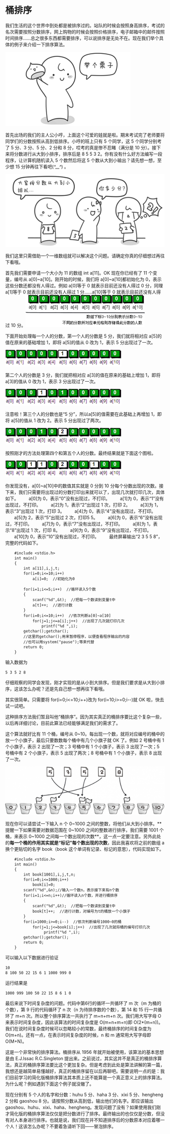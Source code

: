 # 桶排序

我们生活的这个世界中到处都是被排序过的。站队的时候会按照身高排序，考试的名次需要按照分数排序，网上购物的时候会按照价格排序，电子邮箱中的邮件按照时间排序……总之很多东西都需要排序，可以说排序是无处不在。现在我们举个具体的例子来介绍一下排序算法。

![picture1.1](桶排序.assets/1.1.png)

首先出场的我们的主人公小哼，上面这个可爱的娃就是啦。期末考试完了老师要将同学们的分数按照从高到低排序。小哼的班上只有 5 个同学，这 5 个同学分别考了 5 分、3 分、5 分、2 分和 8 分，哎考的真是惨不忍睹（满分是 10 分）。接下来将分数进行从大到小排序，排序后是 8 5 5 3 2。你有没有什么好方法编写一段程序，让计算机随机读入 5 个数然后将这 5 个数从大到小输出？请先想一想，至少想 15 分钟再往下看吧(*^__^*) 。

![picture1.2](桶排序.assets/1.2.png)

我们这里只需借助一个一维数组就可以解决这个问题。请确定你真的仔细想过再往下看哦。

首先我们需要申请一个大小为 11 的数组 int a[11]。OK 现在你已经有了 11 个变量，编号从 a[0]~a[10]。刚开始的时候，我们将 a[0]~a[10]都初始化为 0，表示这些分数还都没有人得过。例如 a[0]等于 0 就表示目前还没有人得过 0 分，同理 a[1]等于 0 就表示目前还没有人得过 1 分……a[10]等于 0 就表示目前还没有人得过 10 分。![picture1.3](桶排序.assets/1.3.png)

下面开始处理每一个人的分数，第一个人的分数是 5 分，我们就将相对应 a[5]的值在原来的基础增加 1，即将 a[5]的值从 0 改为 1，表示 5 分出现过了一次。

![picture1.4](桶排序.assets/1.4.png)

第二个人的分数是 3 分，我们就把相对应 a[3]的值在原来的基础上增加 1，即将 a[3]的值从 0 改为 1，表示 3 分出现过了一次。

![picture1.5](桶排序.assets/1.5.png)

注意啦！第三个人的分数也是“5 分”，所以a[5]的值需要在此基础上再增加 1，即将 a[5]的值从 1 改为 2。表示 5 分出现过了两次。

![picture1.6](桶排序.assets/1.6.png)

按照刚才的方法处理第四个和第五个人的分数。最终结果就是下面这个图啦。

![picture1.7](桶排序.assets/1.7.png)

你发现没有，a[0]~a[10]中的数值其实就是 0 分到 10 分每个分数出现的次数。接下来，我们只需要将出现过的分数打印出来就可以了，出现几次就打印几次，具体如下。 　　a[0]为 0，表示“0”没有出现过，不打印。
　　a[1]为 0，表示“1”没有出现过，不打印。
　　a[2]为 1，表示“2”出现过 1 次，打印 2。
　　a[3]为 1，表示“3”出现过 1 次，打印 3。
　　a[4]为 0，表示“4”没有出现过，不打印。
　　a[5]为 2，表示“5”出现过 2 次，打印5 5。
　　a[6]为 0，表示“6”没有出现过，不打印。
　　a[7]为 0，表示“7”没有出现过，不打印。
　　a[8]为 1，表示“8”出现过 1 次，打印 8。
　　a[9]为 0，表示“9”没有出现过，不打印。
　　a[10]为 0，表示“10”没有出现过，不打印。
　　最终屏幕输出“2 3 5 5 8”，完整的代码如下。

```
    #include <stdio.h>
    int main()
    {
        int a[11],i,j,t;
        for(i=0;i<=10;i++)
            a[i]=0;  //初始化为0

        for(i=1;i<=5;i++)  //循环读入5个数
        {
            scanf("%d",&t);  //把每一个数读到变量t中
            a[t]++;  //进行计数
        }
        for(i=0;i<=10;i++)  //依次判断a[0]~a[10]
            for(j=1;j<=a[i];j++)  //出现了几次就打印几次
                printf("%d ",i);
        getchar();getchar();
        //这里的getchar();用来暂停程序，以便查看程序输出的内容
        //也可以用system("pause");等来代替
        return 0;
    }
```

输入数据为

```
5 3 5 2 8 
```

仔细观察的同学会发现，刚才实现的是从小到大排序。但是我们要求是从大到小排序，这该怎么办呢？还是先自己想一想再往下看哦。

其实很简单。只需要将 for(i=0;i<=10;i++)改为 for(i=10;i>=0;i--)就 OK 啦，快去试一试吧。

这种排序方法我们暂且叫他“桶排序”。因为其实真正的桶排序要比这个复杂一些，以后再详细讨论，目前此算法已经能够满足我们的需求了。

这个算法就好比有 11 个桶，编号从 0~10。每出现一个数，就将对应编号的桶中的放一个小旗子，最后只要数数每个桶中有几个小旗子就 OK 了。例如 2 号桶中有 1 个小旗子，表示 2 出现了一次；3 号桶中有 1 个小旗子，表示 3 出现了一次；5 号桶中有 2 个小旗子，表示 5 出现了两次；8 号桶中有 1 个小旗子，表示 8 出现了一次。

![picture1.8](桶排序.assets/1.8.png)

现在你可以请尝试一下输入 n 个 0~1000 之间的整数，将他们从大到小排序。**提醒一下如果需要对数据范围在 0~1000 之间的整数进行排序，我们需要 1001 个桶，来表示 0~1000 之间每一个数出现的次数**，这一点一定要注意。另外此处的**每一个桶的作用其实就是“标记”每个数出现的次数**，因此我喜欢将之前的数组 a 换个更贴切的名字 book（book 这个单词有记录、标记的意思），代码实现如下。

```
    #include <stdio.h>
    int main()
    {
        int book[1001],i,j,t,n;
        for(i=0;i<=1000;i++)
            book[i]=0;
        scanf("%d",&n);//输入一个数n，表示接下来有n个数
        for(i=1;i<=n;i++)//循环读入n个数，并进行桶排序
        {
            scanf("%d",&t);  //把每一个数读到变量t中
            book[t]++;  //进行计数，对编号为t的桶放一个小旗子
        }
        for(i=1000;i>=0;i--)  //依次判断编号1000~0的桶
            for(j=1;j<=book[i];j++)  //出现了几次就将桶的编号打印几次
                 printf("%d ",i);
        getchar();getchar();
        return 0;
    }
```

可以输入以下数据进行验证

```
10
8 100 50 22 15 6 1 1000 999 0
```

运行结果是

```
1000 999 100 50 22 15 8 6 1 0
```

最后来说下时间复杂度的问题。代码中第6行的循环一共循环了 m 次（m 为桶的个数），第 9 行的代码循环了 n 次（n 为待排序数的个数），第 14 和 15 行一共循环了 m+n 次。所以整个排序算法一共执行了 m+n+m+n 次。我们用大写字母 O 来表示时间复杂度，因此该算法的时间复杂度是 O(m+n+m+n)即 O(2*(m+n))。我们在说时间复杂度时候可以忽略较小的常数，最终桶排序的时间复杂度为 O(m+n)。还有一点，在表示时间复杂度的时候，n 和 m 通常用大写字母即 O(M+N)。

这是一个非常快的排序算法。桶排序从 1956 年就开始被使用，该算法的基本思想是由 E.J.Issac R.C.Singleton 提出来。之前说过，其实这并不是真正的桶排序算法，真正的桶排序算法要比这个更加复杂。但是考虑到此处是算法讲解的第一篇，我想还是越简单易懂越好，真正的桶排序留在以后再聊吧。需要说明一点的是：我们目前学习的简化版桶排序算法其本质上还不能算是一个真正意义上的排序算法。为什么呢？例如遇到下面这个例子就没辙了。

现在分别有 5 个人的名字和分数：huhu 5 分、haha 3 分、xixi 5 分、hengheng 2 分和 gaoshou 8 分。请按照分数从高到低，输出他们的名字。即应该输出 gaoshou、huhu、xixi、haha、hengheng。发现问题了没有？如果使用我们刚才简化版的桶排序算法仅仅是把分数进行了排序。最终输出的也仅仅是分数，但没有对人本身进行排序。也就是说，我们现在并不知道排序后的分数原本对应着哪一个人！这该怎么办呢？不要着急请听下回——冒泡排序。